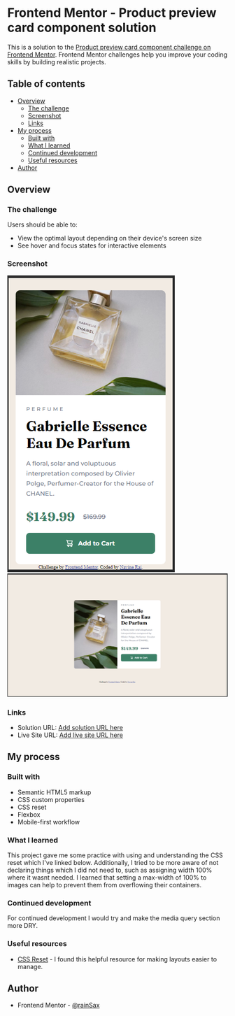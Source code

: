 # Frontend Mentor - Product preview card component solution

This is a solution to the [Product preview card component challenge on Frontend Mentor](https://www.frontendmentor.io/challenges/product-preview-card-component-GO7UmttRfa). Frontend Mentor challenges help you improve your coding skills by building realistic projects. 

## Table of contents

- [Overview](#overview)
  - [The challenge](#the-challenge)
  - [Screenshot](#screenshot)
  - [Links](#links)
- [My process](#my-process)
  - [Built with](#built-with)
  - [What I learned](#what-i-learned)
  - [Continued development](#continued-development)
  - [Useful resources](#useful-resources)
- [Author](#author)

## Overview

### The challenge

Users should be able to:

- View the optimal layout depending on their device's screen size
- See hover and focus states for interactive elements

### Screenshot

![mobile view](./screenshots/mobile-view.png)
![desktop view](./screenshots/desktop-view.png)

### Links

- Solution URL: [Add solution URL here](https://your-solution-url.com)
- Live Site URL: [Add live site URL here](https://your-live-site-url.com)

## My process

### Built with

- Semantic HTML5 markup
- CSS custom properties
- CSS reset
- Flexbox
- Mobile-first workflow

### What I learned

This project gave me some practice with using and understanding the CSS reset which I've linked below. Additionally, I tried to be more aware of not declaring things which I did not need to, such as assigning width 100% where it wasnt needed. I learned that setting a max-width of 100% to images can help to prevent them from overflowing their containers.

### Continued development

For continued development I would try and make the media query section more DRY.

### Useful resources

- [CSS Reset](https://www.joshwcomeau.com/css/custom-css-reset/) - I found this helpful resource for making layouts easier to manage.

## Author

- Frontend Mentor - [@rainSax](https://www.frontendmentor.io/profile/rainSax)
